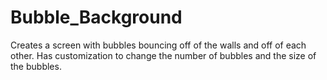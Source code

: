 # Bubble_Background

Creates a screen with bubbles bouncing off of the walls and off of each other. Has customization to change the number of bubbles and the size of the bubbles. 
